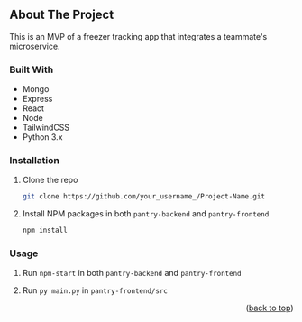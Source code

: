 <!-- ABOUT THE PROJECT -->
## About The Project

This is an MVP of a freezer tracking app that integrates a teammate's microservice.


### Built With
* Mongo
* Express
* React
* Node
* TailwindCSS
* Python 3.x


### Installation

1. Clone the repo
   ```sh
   git clone https://github.com/your_username_/Project-Name.git
   ```
2. Install NPM packages in both `pantry-backend` and `pantry-frontend`
   ```sh
   npm install
   ```

### Usage
1. Run `npm-start` in both `pantry-backend` and `pantry-frontend`

2. Run `py main.py` in `pantry-frontend/src`

<p align="right">(<a href="#top">back to top</a>)</p>
